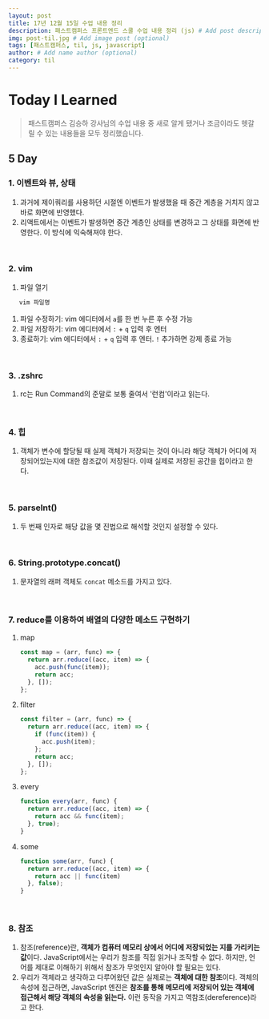 ```yaml
---
layout: post
title: 17년 12월 15일 수업 내용 정리
description: 패스트캠퍼스 프론트엔드 스쿨 수업 내용 정리 (js) # Add post description (optional)
img: post-til.jpg # Add image post (optional)
tags: [패스트캠퍼스, til, js, javascript]
author: # Add name author (optional)
category: til
---
```

# Today I Learned

> 패스트캠퍼스 김승하 강사님의 수업 내용 중 새로 알게 됐거나 조금이라도 헷갈릴 수 있는 내용들을 모두 정리했습니다.

## 5 Day

### 1. 이벤트와 뷰, 상태

1. 과거에 제이쿼리를 사용하던 시절엔 이벤트가 발생했을 때 중간 계층을 거치지 않고 바로 화면에 반영했다.
2. 리액트에서는 이벤트가 발생하면 중간 계층인 상태를 변경하고 그 상태를 화면에 반영한다. 이 방식에 익숙해져야 한다.

<br />

### 2. vim

1. 파일 열기

```bash
   vim 파일명
```

1. 파일 수정하기: vim 에디터에서  `a`를 한 번 누른 후 수정 가능
2. 파일 저장하기: vim 에디터에서 `:` + `q` 입력 후 엔터
3. 종료하기: vim 에디터에서 `:` + `q` 입력 후 엔터. `!` 추가하면 강제 종료 가능

<br />

### 3. .zshrc

1. rc는 Run Command의 준말로 보통 줄여서 '런컴'이라고 읽는다.

<br />

### 4. 힙

1. 객체가 변수에 할당될 때 실제 객체가 저장되는 것이 아니라 해당 객체가 어디에 저장되어있는지에 대한 참조값이 저장된다. 이때 실제로 저장된 공간을 힙이라고 한다.

<br />

### 5. parseInt()

1. 두 번째 인자로 해당 값을 몇 진법으로 해석할 것인지 설정할 수 있다.

<br />

### 6. String.prototype.concat()

1. 문자열의 래퍼 객체도 `concat` 메소드를 가지고 있다.

<br />

### 7. reduce를 이용하여 배열의 다양한 메소드 구현하기

1. map

   ```javascript
   const map = (arr, func) => {
     return arr.reduce((acc, item) => {
       acc.push(func(item));
       return acc;
     }, []);
   };
   ```

2. filter

   ```javascript
   const filter = (arr, func) => {
     return arr.reduce((acc, item) => {
       if (func(item)) {
         acc.push(item);
       };
       return acc;
     }, []);
   };
   ```

3. every

   ```javascript
   function every(arr, func) {
     return arr.reduce((acc, item) => {
       return acc && func(item);
     }, true);
   }
   ```

4. some

   ```javascript
   function some(arr, func) {
     return arr.reduce((acc, item) => {
       return acc || func(item)
     }, false);
   }
   ```

<br />

### 8. 참조

1. 참조(reference)란, **객체가 컴퓨터 메모리 상에서 어디에 저장되었는 지를 가리키는 값**이다. JavaScript에서는 우리가 참조를 직접 읽거나 조작할 수 없다. 하지만, 언어를 제대로 이해하기 위해서 참조가 무엇인지 알아야 할 필요는 있다.
2. 우리가 객체라고 생각하고 다루어왔던 값은 실제로는 **객체에 대한 참조**이다. 객체의 속성에 접근하면, JavaScript 엔진은 **참조를 통해 메모리에 저장되어 있는 객체에 접근해서 해당 객체의 속성을 읽는다.** 이런 동작을 가지고 역참조(dereference)라고 한다.